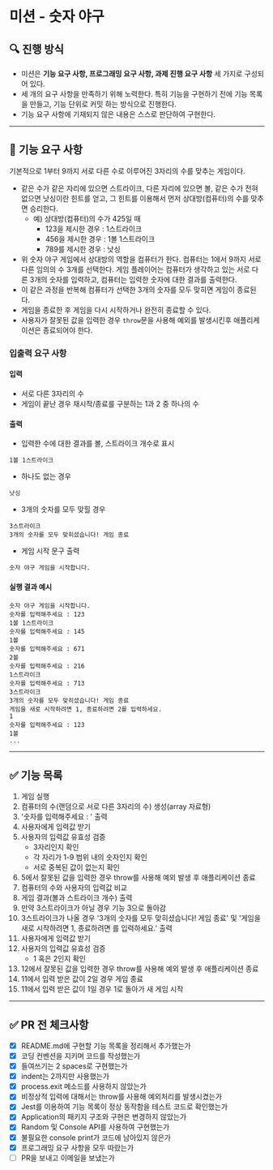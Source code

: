 # 미션 - 숫자 야구

## 🔍 진행 방식

- 미션은 **기능 요구 사항, 프로그래밍 요구 사항, 과제 진행 요구 사항** 세 가지로 구성되어 있다.
- 세 개의 요구 사항을 만족하기 위해 노력한다. 특히 기능을 구현하기 전에 기능 목록을 만들고, 기능 단위로 커밋 하는 방식으로 진행한다.
- 기능 요구 사항에 기재되지 않은 내용은 스스로 판단하여 구현한다.

---

## 🚀 기능 요구 사항

기본적으로 1부터 9까지 서로 다른 수로 이루어진 3자리의 수를 맞추는 게임이다.

- 같은 수가 같은 자리에 있으면 스트라이크, 다른 자리에 있으면 볼, 같은 수가 전혀 없으면 낫싱이란 힌트를 얻고, 그 힌트를 이용해서 먼저 상대방(컴퓨터)의 수를 맞추면 승리한다.
  - 예) 상대방(컴퓨터)의 수가 425일 때
    - 123을 제시한 경우 : 1스트라이크
    - 456을 제시한 경우 : 1볼 1스트라이크
    - 789를 제시한 경우 : 낫싱
- 위 숫자 야구 게임에서 상대방의 역할을 컴퓨터가 한다. 컴퓨터는 1에서 9까지 서로 다른 임의의 수 3개를 선택한다. 게임 플레이어는 컴퓨터가 생각하고 있는 서로 다른 3개의 숫자를 입력하고, 컴퓨터는 입력한 숫자에 대한
  결과를 출력한다.
- 이 같은 과정을 반복해 컴퓨터가 선택한 3개의 숫자를 모두 맞히면 게임이 종료된다.
- 게임을 종료한 후 게임을 다시 시작하거나 완전히 종료할 수 있다.
- 사용자가 잘못된 값을 입력한 경우 `throw`문을 사용해 예외를 발생시킨후 애플리케이션은 종료되어야 한다.

### 입출력 요구 사항

#### 입력

- 서로 다른 3자리의 수
- 게임이 끝난 경우 재시작/종료를 구분하는 1과 2 중 하나의 수

#### 출력

- 입력한 수에 대한 결과를 볼, 스트라이크 개수로 표시

```
1볼 1스트라이크
```

- 하나도 없는 경우

```
낫싱
```

- 3개의 숫자를 모두 맞힐 경우

```
3스트라이크
3개의 숫자를 모두 맞히셨습니다! 게임 종료
```

- 게임 시작 문구 출력

```
숫자 야구 게임을 시작합니다.
```

#### 실행 결과 예시

```
숫자 야구 게임을 시작합니다.
숫자를 입력해주세요 : 123
1볼 1스트라이크
숫자를 입력해주세요 : 145
1볼
숫자를 입력해주세요 : 671
2볼
숫자를 입력해주세요 : 216
1스트라이크
숫자를 입력해주세요 : 713
3스트라이크
3개의 숫자를 모두 맞히셨습니다! 게임 종료
게임을 새로 시작하려면 1, 종료하려면 2를 입력하세요.
1
숫자를 입력해주세요 : 123
1볼
...
```

---

## ✅ 기능 목록
1. 게임 실행
2. 컴퓨터의 수(랜덤으로 서로 다른 3자리의 수) 생성(array 자료형)
3. '숫자를 입력해주세요 : ' 출력
4. 사용자에게 입력값 받기
5. 사용자의 입력값 유효성 검증
    - 3자리인지 확인
    - 각 자리가 1-9 범위 내의 숫자인지 확인
    - 서로 중복된 값이 없는지 확인
6. 5에서 잘못된 값을 입력한 경우 throw를 사용해 예외 발생 후 애플리케이션 종료
7. 컴퓨터의 수와 사용자의 입력값 비교
8. 게임 결과(볼과 스트라이크 개수) 출력
9. 만약 3스트라이크가 아닐 경우 기능 3으로 돌아감
10. 3스트라이크가 나올 경우 '3개의 숫자를 모두 맞히셨습니다! 게임 종료' 및 '게임을 새로 시작하려면 1, 종료하려면 를 입력하세요.' 출력
11. 사용자에게 입력값 받기
12. 사용자의 입력값 유효성 검증
    - 1 혹은 2인지 확인
13. 12에서 잘못된 값을 입력한 경우 throw를 사용해 예외 발생 후 애플리케이션 종료
14. 11에서 입력 받은 값이 2일 경우 게임 종료
15. 11에서 입력 받은 값이 1일 경우 1로 돌아가 새 게임 시작

---

## ✅ PR 전 체크사항
- [x] README.md에 구현할 기능 목록을 정리해서 추가했는가
- [x] 코딩 컨벤션을 지키며 코드를 작성했는가
- [x] 들여쓰기는 2 spaces로 구현했는가
- [x] indent는 2까지만 사용했는가
- [x] process.exit 메소드를 사용하지 않았는가
- [x] 비정상적 입력에 대해서는 throw를 사용해 예외처리를 발생시켰는가
- [x] Jest를 이용하여 기능 목록이 정상 동작함을 테스트 코드로 확인했는가
- [x] Application의 패키지 구조와 구현은 변경하지 않았는가
- [x] Random 및 Console API를 사용하여 구현했는가
- [x] 불필요한 console print가 코드에 남아있지 않은가
- [x] 프로그래밍 요구 사항을 모두 따랐는가
- [ ] PR을 보내고 이메일을 보냈는가